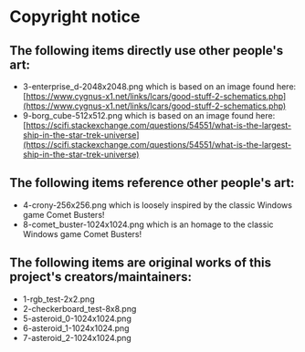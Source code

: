 # Copyright notice
## The following items directly use other people's art:
* 3-enterprise_d-2048x2048.png which is based on an image found here: [https://www.cygnus-x1.net/links/lcars/good-stuff-2-schematics.php](https://www.cygnus-x1.net/links/lcars/good-stuff-2-schematics.php)
* 9-borg_cube-512x512.png which is based on an image found here: [https://scifi.stackexchange.com/questions/54551/what-is-the-largest-ship-in-the-star-trek-universe](https://scifi.stackexchange.com/questions/54551/what-is-the-largest-ship-in-the-star-trek-universe)
## The following items reference other people's art:
* 4-crony-256x256.png which is loosely inspired by the classic Windows game Comet Busters!
* 8-comet_buster-1024x1024.png which is an homage to the classic Windows game Comet Busters!
## The following items are original works of this project's creators/maintainers:
* 1-rgb_test-2x2.png
* 2-checkerboard_test-8x8.png
* 5-asteroid_0-1024x1024.png
* 6-asteroid_1-1024x1024.png
* 7-asteroid_2-1024x1024.png
